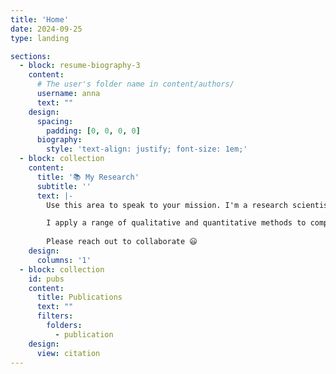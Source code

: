 ```yaml
---
title: 'Home'
date: 2024-09-25
type: landing

sections:
  - block: resume-biography-3
    content:
      # The user's folder name in content/authors/
      username: anna
      text: ""
    design:
      spacing:
        padding: [0, 0, 0, 0]
      biography:
        style: 'text-align: justify; font-size: 1em;'
  - block: collection
    content:
      title: '📚 My Research'
      subtitle: ''
      text: |-
        Use this area to speak to your mission. I'm a research scientist in the Moonshot team at DeepMind. I blog about machine learning, deep learning, and moonshots.

        I apply a range of qualitative and quantitative methods to comprehensively investigate the role of science and technology in the economy.
        
        Please reach out to collaborate 😃
    design:
      columns: '1'
  - block: collection
    id: pubs
    content:
      title: Publications
      text: ""
      filters:
        folders:
          - publication
    design:
      view: citation
---
```

